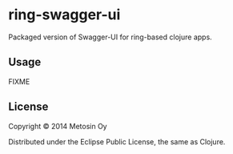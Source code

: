 # ring-swagger-ui

Packaged version of Swagger-UI for ring-based clojure apps.

## Usage

FIXME

## License

Copyright © 2014 Metosin Oy

Distributed under the Eclipse Public License, the same as Clojure.